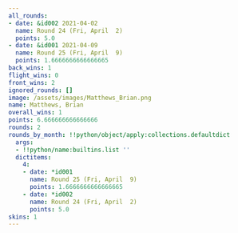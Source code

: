 ```yaml
---
all_rounds:
- date: &id002 2021-04-02
  name: Round 24 (Fri, April  2)
  points: 5.0
- date: &id001 2021-04-09
  name: Round 25 (Fri, April  9)
  points: 1.6666666666666665
back_wins: 1
flight_wins: 0
front_wins: 2
ignored_rounds: []
image: /assets/images/Matthews_Brian.png
name: Matthews, Brian
overall_wins: 1
points: 6.666666666666666
rounds: 2
rounds_by_month: !!python/object/apply:collections.defaultdict
  args:
  - !!python/name:builtins.list ''
  dictitems:
    4:
    - date: *id001
      name: Round 25 (Fri, April  9)
      points: 1.6666666666666665
    - date: *id002
      name: Round 24 (Fri, April  2)
      points: 5.0
skins: 1
---
```

